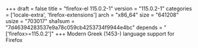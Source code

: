 +++
draft = false
title = "firefox-el 115.0.2-1"
version = "115.0.2-1"
categories = ['locale-extra', 'firefox-extensions']
arch = "x86_64"
size = "641208"
usize = "703017"
sha1sum = "7d46394283537e9a78c059cb4253734f9944e4bc"
depends = "['firefox>=115.0.2']"
+++
Modern Greek (1453-) language support for Firefox